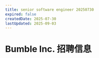 ```yaml
---
title: senior software engineer 20250730
expired: false
createdDate: 2025-07-30
lastUpdated: 2025-09-03
---
```


# Bumble Inc. 招聘信息

<JobPostingTable job-posting-json-path="bumble/data/senior-software-engineer-20250730" />